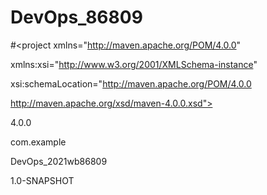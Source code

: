 # DevOps_86809
#<project xmlns="http://maven.apache.org/POM/4.0.0"
 
xmlns:xsi="http://www.w3.org/2001/XMLSchema-instance"
 
xsi:schemaLocation="http://maven.apache.org/POM/4.0.0
 
http://maven.apache.org/xsd/maven-4.0.0.xsd">
 
<modelVersion>4.0.0</modelVersion>
 
<groupId>com.example</groupId>
 
<artifactId>DevOps_2021wb86809</artifactId>
 
<version>1.0-SNAPSHOT</version>
 
</project>
